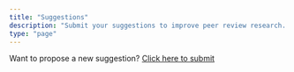 ```yaml
---
title: "Suggestions"
description: "Submit your suggestions to improve peer review research. " 
type: "page"
---
```


Want to propose a new suggestion? [Click here to submit](/suggestions/submit/)